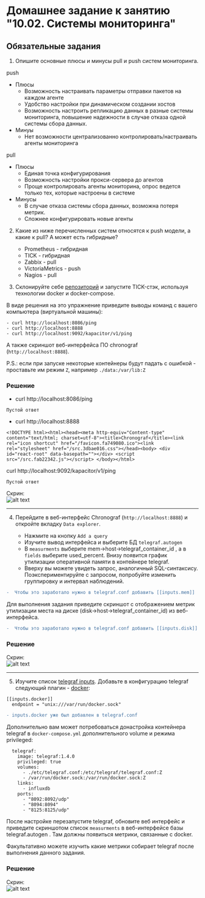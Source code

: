 # Домашнее задание к занятию "10.02. Системы мониторинга"

## Обязательные задания

1. Опишите основные плюсы и минусы pull и push систем мониторинга.

push
- Плюсы
  - Возможность настраивать параметры отправки пакетов на каждом агенте
  - Удобство настройки при динамическом создании хостов
  - Возможность настроить репликацию данных в разные системы мониторинга, повышение надежности в случае отказа одной системы сбора данных.
- Минуы
  - Нет возможности централизованно контролировать/настраивать агенты мониторинга

pull
- Плюсы
  - Единая точка конфигурирования
  - Возможность настройки прокси-сервера до агентов
  - Проще контролировать агенты мониторина, опрос ведется только тех, которые настроены в системе
- Минусы
  - В случае отказа системы сбора данных, возможна потеря метрик.
  - Сложнее конфигурировать новые агенты

2. Какие из ниже перечисленных систем относятся к push модели, а какие к pull? А может есть гибридные?

    - Prometheus - гибридная
    - TICK - гибридная
    - Zabbix - pull
    - VictoriaMetrics - push
    - Nagios - pull

3. Склонируйте себе [репозиторий](https://github.com/influxdata/sandbox/tree/master) и запустите TICK-стэк, 
используя технологии docker и docker-compose.

В виде решения на это упражнение приведите выводы команд с вашего компьютера (виртуальной машины):

    - curl http://localhost:8086/ping
    - curl http://localhost:8888
    - curl http://localhost:9092/kapacitor/v1/ping

А также скриншот веб-интерфейса ПО chronograf (`http://localhost:8888`). 

P.S.: если при запуске некоторые контейнеры будут падать с ошибкой - проставьте им режим `Z`, например
`./data:/var/lib:Z`  

### Решение  


- curl http://localhost:8086/ping
```
Пустой ответ
```

- curl http://localhost:8888
```
<!DOCTYPE html><html><head><meta http-equiv="Content-type" content="text/html; charset=utf-8"><title>Chronograf</title><link rel="icon shortcut" href="/favicon.fa749080.ico"><link rel="stylesheet" href="/src.3dbae016.css"></head><body> <div id="react-root" data-basepath=""></div> <script src="/src.fab22342.js"></script> </body></html>
```
curl http://localhost:9092/kapacitor/v1/ping
```
Пустой ответ
```
Скрин:  
![alt text](http://url/to/img.png)

---

4. Перейдите в веб-интерфейс Chronograf (`http://localhost:8888`) и откройте вкладку `Data explorer`.

    - Нажмите на кнопку `Add a query`
    - Изучите вывод интерфейса и выберите БД `telegraf.autogen`
    - В `measurments` выберите mem->host->telegraf_container_id , а в `fields` выберите used_percent. 
    Внизу появится график утилизации оперативной памяти в контейнере telegraf.
    - Вверху вы можете увидеть запрос, аналогичный SQL-синтаксису. 
    Поэкспериментируйте с запросом, попробуйте изменить группировку и интервал наблюдений.
```diff
-  Чтобы это заработало нужно в telegraf.conf добавить [[inputs.mem]]
```

Для выполнения задания приведите скриншот с отображением метрик утилизации места на диске 
(disk->host->telegraf_container_id) из веб-интерфейса.
```diff
-  Чтобы это заработало нужно в telegraf.conf добавить [[inputs.disk]]
```
### Решение  
Скрин:  
![alt text](http://url/to/img.png)

---

5. Изучите список [telegraf inputs](https://github.com/influxdata/telegraf/tree/master/plugins/inputs). 
Добавьте в конфигурацию telegraf следующий плагин - [docker](https://github.com/influxdata/telegraf/tree/master/plugins/inputs/docker):
```
[[inputs.docker]]
  endpoint = "unix:///var/run/docker.sock"
```

```diff
- inputs.docker уже был добавлен в telegraf.conf
```

Дополнительно вам может потребоваться донастройка контейнера telegraf в `docker-compose.yml` дополнительного volume и 
режима privileged:
```
  telegraf:
    image: telegraf:1.4.0
    privileged: true
    volumes:
      - ./etc/telegraf.conf:/etc/telegraf/telegraf.conf:Z
      - /var/run/docker.sock:/var/run/docker.sock:Z
    links:
      - influxdb
    ports:
      - "8092:8092/udp"
      - "8094:8094"
      - "8125:8125/udp"
```

После настройке перезапустите telegraf, обновите веб интерфейс и приведите скриншотом список `measurments` в 
веб-интерфейсе базы telegraf.autogen . Там должны появиться метрики, связанные с docker.

Факультативно можете изучить какие метрики собирает telegraf после выполнения данного задания.

### Решение  

Скрин:  
![alt text](http://url/to/img.png)
